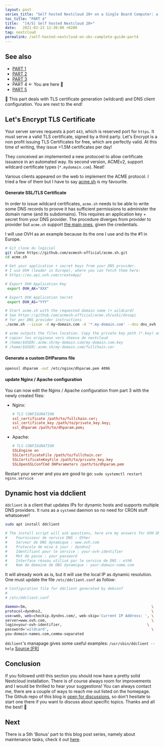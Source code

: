 ```yaml
---
layout: post
series_title: "Self hosted Nextcloud 20+ on a Single Board Computer: a complete guide"
toc_title: "PART 4"
title:  "[4/5] Self hosted Nextcloud 20+"
date:   2021-03-23 12:30:00 +0200
tag: nextcloud
permalink: /self-hosted-nextcloud-on-sbc-complete-guide-part4
---
```


## See also
* [PART 1](/self-hosted-nextcloud-on-sbc-complete-guide-part1)
* [PART 2](/self-hosted-nextcloud-on-sbc-complete-guide-part2)
* [PART 3](/self-hosted-nextcloud-on-sbc-complete-guide-part3)
* PART 4 ← You are here 🙂
* [PART 5](/self-hosted-nextcloud-on-sbc-complete-guide-part5)

<p class="info">
  🎯 This part deals with TLS certificate generation (wildcard) and DNS client configuration. You are next to the end!
</p>

## Let's Encrypt TLS Certificate
Your server serves requests à port `443`, which is reserved port for `https`. It must serve a valid TLS certificate, signed by a third party. Let's Encrypt is a non profit issuing TLS Certificates for free, which are perfectly valid. At this time of writing, they issue >1.5M certificates per day!

They conceived an implemented a new protocoel to allow certificate issuance in an automated way. Its second version, ACMEv2, support wildcard certificate types (`*.mydomain.com`). Neat!

Various clients appeared on the web to implement the ACME protocol. I tried a few of them but I have to say [acme.sh](https://github.com/acmesh-official/acme.sh) is my favourite.

#### Generate SSL/TLS Certificate
In order to issue wildcard certificates, `acme.sh` needs to be able to write some DNS records to proove it has sufficient permissions to administer the domain name (and its subdomains). This requires an application key + secret from your DNS provider. The procedure diverges from provider to provider but `acme.sh` support [the main ones]( https://github.com/acmesh-official/acme.sh/wiki/dnsapi), given the credentials.

I will use OVH as an example because its the one I use and its the #1 in Europe. 

```bash
# Git clone du logiciel
git clone https://github.com/acmesh-official/acme.sh.git
cd acme.sh

# Get your application + secret keys from your DNS provider.
# I use OVH (leader in Europe), where you can fetch them here:
# https://eu.api.ovh.com/createApp/

# Export OVH Application Key
 export OVH_AK="XXX"

# Export OVH Application Secret
 export OVH_AS="YYY"

# Start acme.sh with the requested domain name (+ wildcard)
# See https://github.com/acmesh-official/acme.sh/wiki/dnsapi
# for per DNS provider instructions
./acme.sh --issue -d my-domain.com -d '*.my-domain.com' --dns dns_ovh

# acme outputs the files location. Copy the private key path (*.key) and the fullchain path (fullcain.cer)
# copier les originaux vers sheeva de nextcloud
# /home/$USER/.acme.sh/my-domain.com/my-domain.com.key
# /home/$USER/.acme.sh/my-domain.com/fullchain.cer
```

#### Generate a custom DHParams file
```bash
openssl dhparam -out /etc/nginx/dhparam.pem 4096
```

#### update Nginx / Apache configuration
You can now edit the Nginx / Apache configuration from part 3 with the newly created files:

* Nginx:
  
  ```conf
  # TLS CONFIGURATION
  ssl_certificate /path/to/fullchain.cer;
  ssl_certificate_key /path/to/private_key.key;
  ssl_dhparam /path/to/dhparam.pem;
  ```
* Apache:

  ```conf
  # TLS CONFIGURATION
  SSLEngine on
  SSLCertificateFile /path/to/fullchain.cer
  SSLCertificateKeyFile /path/to/private_key.key
  SSLOpenSSLConfCmd DHParameters /path/to/dhparam.pem
  ```

Restart your server and you are good to go: `sudo systemctl restart nginx.service`

## Dynamic host via ddclient
`ddclient` is a client that updates IPs for dynamic hosts and supports multiple DNS providers. It runs as a `systemd` daemon so no need for CRON stuff whatsoever!

```bash
sudo apt install ddclient

# The install script will ask questions, here are my answers for OVH DNS provider (in FR 🤷)
#    Fournisseur de service DNS : Other
#    Serveur de DNS dynamique : www.ovh.com
#    Protocole de mise à jour : dyndns2
#    Identifiant pour le service : your-ovh-identifier
#    Mot de passe : your password
#    Interface réseau utilisé par le service de DNS : eth0
#    Nom de domaine de DNS dynamique : your-domain-name.com
```

It will already work as is, but it will use the local IP as dynamic resolution. One must update the file `/etc/ddclient.conf` as follow:
```bash
# Configuration file for ddclient generated by debconf
#
# /etc/ddclient.conf

daemon=5m,                                                         \
protocol=dyndns2,                                                  \
use=web, web=checkip.dyndns.com/, web-skip='Current IP Address: ', \
server=www.ovh.com,                                                \
login=your-ovh-identifier,                                       \
password='wildcard',                                               \
you-domain-names.com,comma-separated
```

`ddclient`'s manapage gives some useful examples: `/usr/sbin/ddclient --help`
[Source [FR]](https://perhonen.fr/blog/2016/03/dynhost-dyndns-de-chez-ovh-2446)

## Conclusion
If you followed until this section you should now have a pretty solid Nextcloud installation. There is of course always room for improvements and I would be thrilled to hear your suggestions! You can always contact me, there are a couple of ways to reach me out listed on the homepage. The Github repo of this blog is [open for discussions](https://github.com/dvergeylen/dvergeylen.github.io/discussions), so don't hesitate to start one there if you want to discuss about specific topics. Thanks and all the best! 🥂

## Next
There is a 5th 'Bonus' part to this blog post series, namely about maintenance tasks, check it out [here](/self-hosted-nextcloud-on-sbc-complete-guide-part5).
